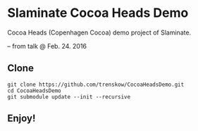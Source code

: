# Slaminate Cocoa Heads Demo

Cocoa Heads (Copenhagen Cocoa) demo project of Slaminate.

– from talk @ Feb. 24. 2016

## Clone

    git clone https://github.com/trenskow/CocoaHeadsDemo.git
    cd CocoaHeadsDemo
    git submodule update --init --recursive

## Enjoy!


